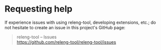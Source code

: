 # Requesting help

If experience issues with using releng-tool, developing extensions, etc.; do
not hesitate to create an issue in this project's GitHub page:

> releng-tool – Issues\
> <https://github.com/releng-tool/releng-tool/issues>
